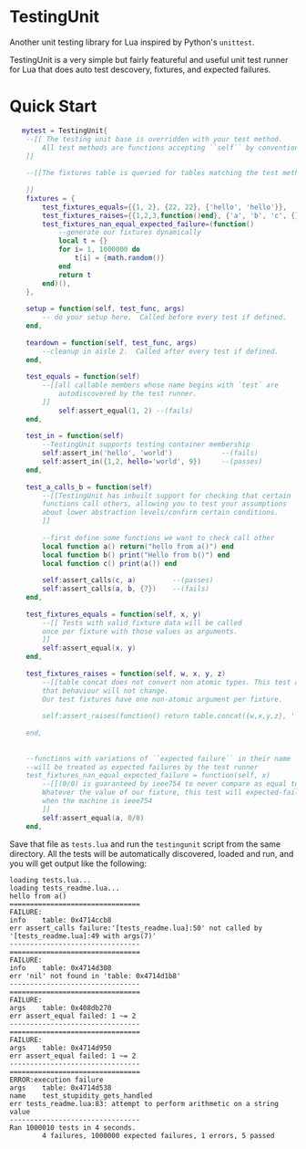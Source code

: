 TestingUnit
===========

Another unit testing library for Lua inspired by Python's `unittest`.

TestingUnit is a very simple but fairly featureful and useful unit test runner for Lua that does auto test descovery, fixtures, and expected failures.

Quick Start
===========
```lua
   mytest = TestingUnit{
    --[[ The testing unit base is overridden with your test method.
        All test methods are functions accepting ``self`` by convention.
    ]]
    
    --[[The fixtures table is queried for tables matching the test method name.
    
    ]]
    fixtures = {
        test_fixtures_equals={{1, 2}, {22, 22}, {'hello', 'hello'}},
        test_fixtures_raises={{1,2,3,function()end}, {'a', 'b', 'c', {}}, {{},{},{},{}}},
        test_fixtures_nan_equal_expected_failure=(function()
            --generate our fixtures dynamically
            local t = {} 
            for i= 1, 1000000 do 
                t[i] = {math.random()}
            end 
            return t 
        end)(),
    },
    
    setup = function(self, test_func, args)
        -- do your setup here.  Called before every test if defined.   
    end,
    
    teardown = function(self, test_func, args)
        --cleanup in aisle 2.  Called after every test if defined.
    end,
    
    test_equals = function(self)
        --[[all callable members whose name begins with `test` are 
            autodiscovered by the test runner.
        ]]
            self:assert_equal(1, 2) --(fails)
    end,
    
    test_in = function(self)
        --TestingUnit supports testing container membership
        self:assert_in('hello', 'world')            --(fails)
        self:assert_in({1,2, hello='world', 9})     --(passes)
    end,
    
    test_a_calls_b = function(self)
        --[[TestingUnit has inbuilt support for checking that certain 
        functions call others, allowing you to test your assumptions 
        about lower abstraction levels/confirm certain conditions.
        ]]
        
        --first define some functions we want to check call other
        local function a() return("hello from a()") end
        local function b() print("Hello from b()") end
        local function c() print(a()) end
        
        self:assert_calls(c, a)         --(passes)
        self:assert_calls(a, b, {7})    --(fails)
    end,
    
    test_fixtures_equals = function(self, x, y)
        --[[ Tests with valid fixture data will be called 
        once per fixture with those values as arguments.
        ]]
        self:assert_equal(x, y)
    end,
    
    test_fixtures_raises = function(self, w, x, y, z)
        --[[table concat does not convert non atomic types. This test assumes 
        that behaviour will not change.
        Our test fixtures have one non-atomic argument per fixture.
        
        self:assert_raises(function() return table.concat({w,x,y,z}, '|')end)
    
    end,
    
    
    --functions with variations of ``expected failure`` in their name 
    --will be treated as expected failures by the test runner
    test_fixtures_nan_equal_expected_failure = function(self, x)
        --[[(0/0) is guaranteed by ieee754 to never compare as equal to any value.
        Whatever the value of our fixture, this test will expected-fail 
        when the machine is ieee754
        ]]
        self:assert_equal(a, 0/0) 
    end,
```

Save that file as `tests.lua` and run the `testingunit` script from the same directory.  All the tests will be automatically discovered, loaded and run, and you will get output like the following:

    loading	tests.lua...
    loading	tests_readme.lua...
    hello from a()
    ================================
    FAILURE:
    info	table: 0x4714ccb8
    err	assert_calls failure:'[tests_readme.lua]:50' not called by '[tests_readme.lua]:49 with args(7)'
    --------------------------------
    ================================
    FAILURE:
    info	table: 0x4714d308
    err	'nil' not found in 'table: 0x4714d1b8'
    --------------------------------
    ================================
    FAILURE:
    args	table: 0x408db270
    err	assert_equal failed: 1 ~= 2
    --------------------------------
    ================================
    FAILURE:
    args	table: 0x4714d950
    err	assert_equal failed: 1 ~= 2
    --------------------------------
    ================================
    ERROR:execution failure
    args	table: 0x4714d538
    name	test_stupidity_gets_handled
    err	tests_readme.lua:83: attempt to perform arithmetic on a string value
    --------------------------------
    Ran 1000010 tests in 4 seconds.
            4 failures, 1000000 expected failures, 1 errors, 5 passed


